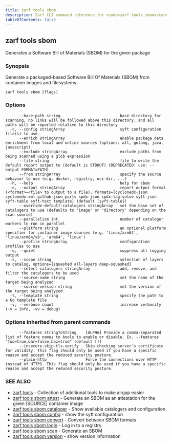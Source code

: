 ```yaml
---
title: zarf tools sbom
description: Zarf CLI command reference for <code>zarf tools sbom</code>.
tableOfContents: false
---
```


<!-- Page generated by Zarf; DO NOT EDIT -->

## zarf tools sbom

Generates a Software Bill of Materials (SBOM) for the given package

### Synopsis

Generate a packaged-based Software Bill Of Materials (SBOM) from container images and filesystems

```
zarf tools sbom [flags]
```

### Options

```
      --base-path string                          base directory for scanning, no links will be followed above this directory, and all paths will be reported relative to this directory
  -c, --config stringArray                        syft configuration file(s) to use
      --enrich stringArray                        enable package data enrichment from local and online sources (options: all, golang, java, javascript)
      --exclude stringArray                       exclude paths from being scanned using a glob expression
      --file string                               file to write the default report output to (default is STDOUT) (DEPRECATED: use: --output FORMAT=PATH)
      --from stringArray                          specify the source behavior to use (e.g. docker, registry, oci-dir, ...)
  -h, --help                                      help for sbom
  -o, --output stringArray                        report output format (<format>=<file> to output to a file), formats=[cyclonedx-json cyclonedx-xml github-json purls spdx-json spdx-tag-value syft-json syft-table syft-text template] (default [syft-table])
      --override-default-catalogers stringArray   set the base set of catalogers to use (defaults to 'image' or 'directory' depending on the scan source)
      --parallelism int                           number of cataloger workers to run in parallel
      --platform string                           an optional platform specifier for container image sources (e.g. 'linux/arm64', 'linux/arm64/v8', 'arm64', 'linux')
      --profile stringArray                       configuration profiles to use
  -q, --quiet                                     suppress all logging output
  -s, --scope string                              selection of layers to catalog, options=[squashed all-layers deep-squashed]
      --select-catalogers stringArray             add, remove, and filter the catalogers to be used
      --source-name string                        set the name of the target being analyzed
      --source-version string                     set the version of the target being analyzed
  -t, --template string                           specify the path to a Go template file
  -v, --verbose count                             increase verbosity (-v = info, -vv = debug)
```

### Options inherited from parent commands

```
      --features stringToString    [ALPHA] Provide a comma-separated list of feature names to bools to enable or disable. Ex. --features "foo=true,bar=false,baz=true" (default [])
      --insecure-skip-tls-verify   Skip checking server's certificate for validity. This flag should only be used if you have a specific reason and accept the reduced security posture.
      --plain-http                 Force the connections over HTTP instead of HTTPS. This flag should only be used if you have a specific reason and accept the reduced security posture.
```

### SEE ALSO

* [zarf tools](/commands/zarf_tools/)	 - Collection of additional tools to make airgap easier
* [zarf tools sbom attest](/commands/zarf_tools_sbom_attest/)	 - Generate an SBOM as an attestation for the given [SOURCE] container image
* [zarf tools sbom cataloger](/commands/zarf_tools_sbom_cataloger/)	 - Show available catalogers and configuration
* [zarf tools sbom config](/commands/zarf_tools_sbom_config/)	 - show the syft configuration
* [zarf tools sbom convert](/commands/zarf_tools_sbom_convert/)	 - Convert between SBOM formats
* [zarf tools sbom login](/commands/zarf_tools_sbom_login/)	 - Log in to a registry
* [zarf tools sbom scan](/commands/zarf_tools_sbom_scan/)	 - Generate an SBOM
* [zarf tools sbom version](/commands/zarf_tools_sbom_version/)	 - show version information

